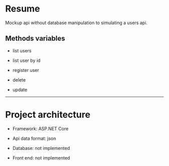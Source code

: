 # Resume
Mockup api without database manipulation to simulating a users api.

## Methods variables

* list users

* list user by id

* register user

* delete

* update

---

# Project architecture

* Framework: ASP.NET Core

* Api data format: json

* Database: not implemented

* Front end: not implemented
